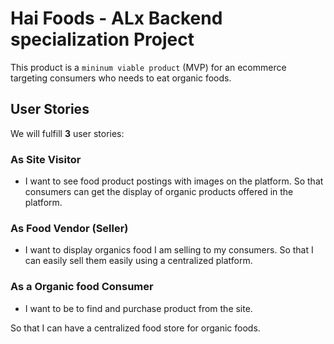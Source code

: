 # Hai Foods - ALx Backend specialization Project

This product is a `mininum viable product` (MVP) for an ecommerce targeting consumers who needs to eat organic foods.

## User Stories

We will fulfill **3** user stories:

### As Site Visitor

- I want to see food product postings with images on the platform.
  So that consumers can get the display of organic products offered in the platform.

### As Food Vendor (Seller)

- I want to display organics food I am selling to my consumers.
  So that I can easily sell them easily using a centralized platform.

### As a Organic food Consumer

- I want to be to find and purchase product from the site.

So that I can have a centralized food store for organic foods.

